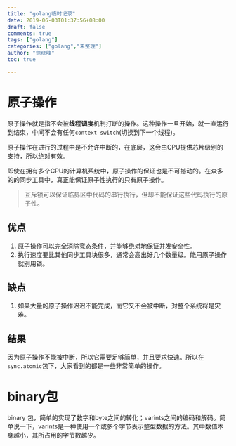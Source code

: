 ```yaml
---
title: "golang临时记录"
date: 2019-06-03T01:37:56+08:00
draft: false
comments: true
tags: ["golang"]
categories: ["golang","未整理"]
author: "徐晓峰"
toc: true

---
```


# 原子操作

原子操作就是指不会被**线程调度**机制打断的操作。这种操作一旦开始，就一直运行到结束，中间不会有任何`context switch`(切换到下一个线程)。

原子操作在进行的过程中是不允许中断的，在底层，这会由CPU提供芯片级别的支持，所以绝对有效。

即使在拥有多个CPU的计算机系统中，原子操作的保证也是不可撼动的。在众多的的同步工具中，真正能保证原子性执行的只有原子操作。

> 互斥锁可以保证临界区中代码的串行执行，但却不能保证这些代码执行的原子性。

## 优点
1. 原子操作可以完全消除竞态条件，并能够绝对地保证并发安全性。
2. 执行速度要比其他同步工具块很多，通常会高出好几个数量级。能用原子操作就别用锁。

## 缺点
1. 如果大量的原子操作迟迟不能完成，而它又不会被中断，对整个系统将是灾难。

## 结果
因为原子操作不能被中断，所以它需要足够简单，并且要求快速。所以在`sync.atomic`包下，大家看到的都是一些非常简单的操作。

# binary包

binary 包，简单的实现了数字和byte之间的转化；varints之间的编码和解码。简单说一下，varints是一种使用一个或多个字节表示整型数据的方法。其中数值本身越小，其所占用的字节数越少。